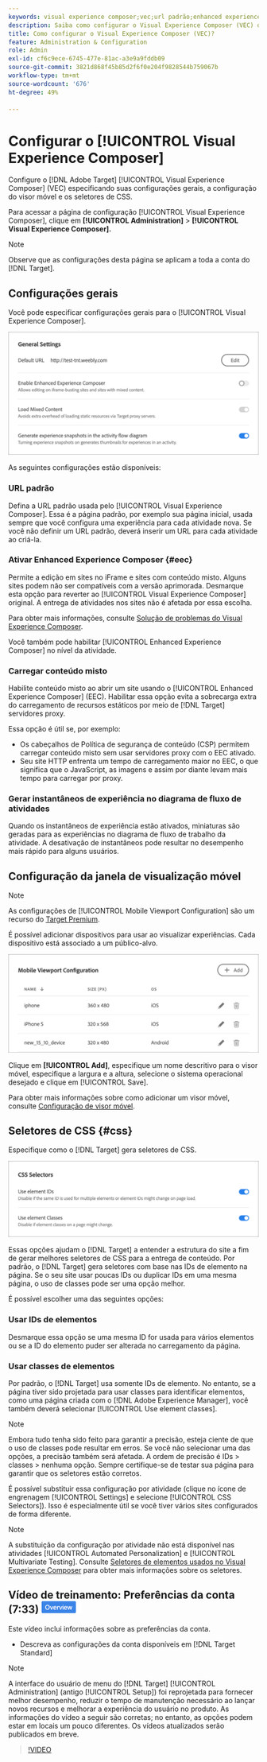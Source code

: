 ```yaml
---
keywords: visual experience composer;vec;url padrão;enhanced experience composer;eec;conteúdo misto;instantâneos da experiência;viewport móvel;css;seletores de css
description: Saiba como configurar o Visual Experience Composer (VEC) do Adobe [!DNL Target] especificando suas configurações gerais, a configuração de visor móvel e os seletores de CSS.
title: Como configurar o Visual Experience Composer (VEC)?
feature: Administration & Configuration
role: Admin
exl-id: cf6c9ece-6745-477e-81ac-a3e9a9fddb09
source-git-commit: 3821d868f45b85d2f6f0e204f9828544b759067b
workflow-type: tm+mt
source-wordcount: '676'
ht-degree: 49%

---
```


# Configurar o [!UICONTROL Visual Experience Composer]

Configure o [!DNL Adobe Target] [!UICONTROL Visual Experience Composer] (VEC) especificando suas configurações gerais, a configuração do visor móvel e os seletores de CSS.

Para acessar a página de configuração [!UICONTROL Visual Experience Composer], clique em **[!UICONTROL Administration]** > **[!UICONTROL Visual Experience Composer].**

>[!NOTE]
>
>Observe que as configurações desta página se aplicam a toda a conta do [!DNL Target].

## Configurações gerais

Você pode especificar configurações gerais para o [!UICONTROL Visual Experience Composer].

![Seção de Configurações Gerais](/help/main/administrating-target/assets/general-settings.png)

As seguintes configurações estão disponíveis:

### URL padrão

Defina a URL padrão usada pelo [!UICONTROL Visual Experience Composer]. Essa é a página padrão, por exemplo sua página inicial, usada sempre que você configura uma experiência para cada atividade nova. Se você não definir um URL padrão, deverá inserir um URL para cada atividade ao criá-la.

### Ativar Enhanced Experience Composer {#eec}

Permite a edição em sites no iFrame e sites com conteúdo misto. Alguns sites podem não ser compatíveis com a versão aprimorada. Desmarque esta opção para reverter ao [!UICONTROL Visual Experience Composer] original. A entrega de atividades nos sites não é afetada por essa escolha.

Para obter mais informações, consulte [Solução de problemas do Visual Experience Composer](/help/main/c-experiences/c-visual-experience-composer/r-troubleshoot-composer/troubleshoot-composer.md).

Você também pode habilitar [!UICONTROL Enhanced Experience Composer] no nível da atividade.

### Carregar conteúdo misto

Habilite conteúdo misto ao abrir um site usando o [!UICONTROL Enhanced Experience Composer] (EEC). Habilitar essa opção evita a sobrecarga extra do carregamento de recursos estáticos por meio de [!DNL Target] servidores proxy.

Essa opção é útil se, por exemplo:

* Os cabeçalhos de Política de segurança de conteúdo (CSP) permitem carregar conteúdo misto sem usar servidores proxy com o EEC ativado.
* Seu site HTTP enfrenta um tempo de carregamento maior no EEC, o que significa que o JavaScript, as imagens e assim por diante levam mais tempo para carregar por proxy.

### Gerar instantâneos de experiência no diagrama de fluxo de atividades

Quando os instantâneos de experiência estão ativados, miniaturas são geradas para as experiências no diagrama de fluxo de trabalho da atividade. A desativação de instantâneos pode resultar no desempenho mais rápido para alguns usuários.

## Configuração da janela de visualização móvel

>[!NOTE]
>
>As configurações de [!UICONTROL Mobile Viewport Configuration] são um recurso do [Target Premium](/help/main/c-intro/intro.md#premium).


É possível adicionar dispositivos para usar ao visualizar experiências. Cada dispositivo está associado a um público-alvo.

![Seção de configuração de janela de visualização móvel](/help/main/administrating-target/assets/mobile-viewport-configuration.png)

Clique em **[!UICONTROL Add]**, especifique um nome descritivo para o visor móvel, especifique a largura e a altura, selecione o sistema operacional desejado e clique em [!UICONTROL Save].

Para obter mais informações sobre como adicionar um visor móvel, consulte [Configuração de visor móvel](/help/main/c-experiences/c-visual-experience-composer/mobile-viewports.md).

## Seletores de CSS {#css}

Especifique como o [!DNL Target] gera seletores de CSS.

![Seção de Seletores de CSS](/help/main/administrating-target/assets/css-selectors.png)

Essas opções ajudam o [!DNL Target] a entender a estrutura do site a fim de gerar melhores seletores de CSS para a entrega de conteúdo. Por padrão, o [!DNL Target] gera seletores com base nas IDs de elemento na página. Se o seu site usar poucas IDs ou duplicar IDs em uma mesma página, o uso de classes pode ser uma opção melhor.

É possível escolher uma das seguintes opções:

### Usar IDs de elementos

Desmarque essa opção se uma mesma ID for usada para vários elementos ou se a ID do elemento puder ser alterada no carregamento da página.

### Usar classes de elementos

Por padrão, o [!DNL Target] usa somente IDs de elemento. No entanto, se a página tiver sido projetada para usar classes para identificar elementos, como uma página criada com o [!DNL Adobe Experience Manager], você também deverá selecionar [!UICONTROL Use element classes].

>[!NOTE]
>
>Embora tudo tenha sido feito para garantir a precisão, esteja ciente de que o uso de classes pode resultar em erros. Se você não selecionar uma das opções, a precisão também será afetada. A ordem de precisão é IDs > classes > nenhuma opção. Sempre certifique-se de testar sua página para garantir que os seletores estão corretos.

É possível substituir essa configuração por atividade (clique no ícone de engrenagem [!UICONTROL Settings] e selecione [!UICONTROL CSS Selectors]). Isso é especialmente útil se você tiver vários sites configurados de forma diferente.

>[!NOTE]
>
>A substituição da configuração por atividade não está disponível nas atividades [!UICONTROL Automated Personalization] e [!UICONTROL Multivariate Testing].  Consulte [Seletores de elementos usados no Visual Experience Composer](/help/main/c-experiences/c-visual-experience-composer/vec-selectors.md) para obter mais informações sobre os seletores.

## Vídeo de treinamento: Preferências da conta (7:33) ![Selo de visão geral](/help/main/assets/overview.png)

Este vídeo inclui informações sobre as preferências da conta.

* Descreva as configurações da conta disponíveis em [!DNL Target Standard]

>[!NOTE]
>
>A interface do usuário de menu do [!DNL Target] [!UICONTROL Administration] (antigo [!UICONTROL Setup]) foi reprojetada para fornecer melhor desempenho, reduzir o tempo de manutenção necessário ao lançar novos recursos e melhorar a experiência do usuário no produto. As informações do vídeo a seguir são corretas; no entanto, as opções podem estar em locais um pouco diferentes. Os vídeos atualizados serão publicados em breve.

>[!VIDEO](https://video.tv.adobe.com/v/17379)
